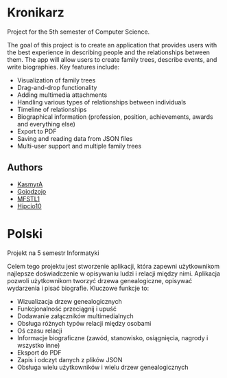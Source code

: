 # Kronikarz

Project for the 5th semester of Computer Science.

The goal of this project is to create an application that provides users with the best experience in describing people and the relationships between them. The app will allow users to create family trees, describe events, and write biographies. Key features include:

- Visualization of family trees
- Drag-and-drop functionality
- Adding multimedia attachments
- Handling various types of relationships between individuals
- Timeline of relationships
- Biographical information (profession, position, achievements, awards and everything else)
- Export to PDF
- Saving and reading data from JSON files
- Multi-user support and multiple family trees

## Authors

- [KasmyrA](https://github.com/KasmyrA)
- [Gojodzojo](https://github.com/Gojodzojo)
- [MFSTL1](https://github.com/MFSTL1)
- [Hipcio10](https://github.com/Hipcio10)

# Polski

Projekt na 5 semestr Informatyki

Celem tego projektu jest stworzenie aplikacji, która zapewni użytkownikom najlepsze doświadczenie w opisywaniu ludzi i relacji między nimi. Aplikacja pozwoli użytkownikom tworzyć drzewa genealogiczne, opisywać wydarzenia i pisać biografie. Kluczowe funkcje to:

- Wizualizacja drzew genealogicznych
- Funkcjonalność przeciągnij i upuść
- Dodawanie załączników multimedialnych
- Obsługa różnych typów relacji między osobami
- Oś czasu relacji
- Informacje biograficzne (zawód, stanowisko, osiągnięcia, nagrody i wszystko inne)
- Eksport do PDF
- Zapis i odczyt danych z plików JSON
- Obsługa wielu użytkowników i wielu drzew genealogicznych


